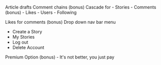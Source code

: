 Article drafts
Comment chains (bonus)
Cascade for
    - Stories
    - Comments (bonus)
    - Likes
    - Users
    - Following

Likes for comments (bonus)
Drop down nav bar menu
- Create a Story
- My Stories
- Log out
- Delete Account

Premium Option (bonus) - It's not better, you just pay

